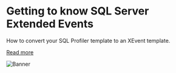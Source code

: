 # Getting to know SQL Server Extended Events

How to convert your SQL Profiler template to an XEvent template.

[Read more](https://timdeschryver.dev/blog/getting-to-know-sql-server-extended-events)

![Banner](https://timdeschryver.dev/blog/getting-to-know-sql-server-extended-events/images/banner.jpg)
